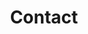 ---
title: "Contact"
description : "this is a meta description"

office:
  title : "Central Office"
  mobile : "0176 668 562 87"
  email : "sia@sia-consulting.eu"
  location : "Düsseldorf, Germany"
  content : "Lorem ipsum dolor sit amet, consetetur sadipscing elitr, sed diam nonumy eirmod tempor invidunt ut labore et dolore magna"

# opennig hour
opennig_hour:
  title : "Opening Hours"
  day_time:
    - "Monday: 9:00 – 19:00"
    - "Tuesday: 9:00 – 19:00"
    - "Wednesday: 9:00 – 19:00"
    - "Thursday: 9:00 – 19:00"
    - "Friday: 9:00 – 15:00"

    
draft: false
---